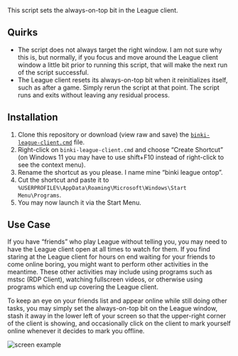 This script sets the always-on-top bit in the League client.

## Quirks

* The script does not always target the right window. I am not sure why this is, but normally, if you focus and move around the League client window a little bit prior to running this script, that will make the next run of the script successful.
* The League client resets its always-on-top bit when it reinitializes itself, such as after a game. Simply rerun the script at that point. The script runs and exits without leaving any residual process.

## Installation

1. Clone this repository or download (view raw and save) the [`binki-league-client.cmd`](binki-league-client.cmd) file.
2. Right-click on `binki-league-client.cmd` and choose “Create Shortcut” (on Windows 11 you may have to use shift+F10 instead of right-click to see the context menu).
3. Rename the shortcut as you please. I name mine “binki league ontop”.
4. Cut the shortcut and paste it to `%USERPROFILE%\AppData\Roaming\Microsoft\Windows\Start Menu\Programs`.
5. You may now launch it via the Start Menu.

## Use Case

If you have “friends” who play League without telling you, you may need to have the League client open at all times to watch for them.
If you find staring at the League client for hours on end waiting for your friends to come online boring, you might want to perform other activities in the meantime.
These other activities may include using programs such as mstsc (RDP Client), watching fullscreen videos, or otherwise using programs which end up covering the League client.

To keep an eye on your friends list and appear online while still doing other tasks, you may simply set the always-on-top bit on the League window, stash it away in the lower left of your screen so that the upper-right corner of the client is showing, and occasionally click on the client to mark yourself online whenever it decides to mark you offline.

![screen example](https://i.imgur.com/wDs5iqI.png)
